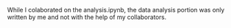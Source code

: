 While I colaborated on the analysis.ipynb, the data analysis portion was only written by me and not with the help of my collaborators. 
